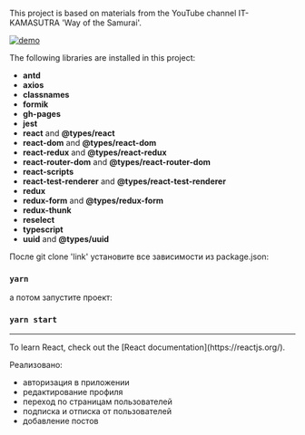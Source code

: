 This project is based on materials from the YouTube channel IT-KAMASUTRA 'Way of the Samurai'.

[![demo](https://img.shields.io/badge/-demo-brightgreen?style=for-the-badge&logo=github)]( https://beautyvika.github.io/social-network/)

The following libraries are installed in this project:

- **antd** 
- **axios** 
- **classnames**
- **formik**
- **gh-pages**
- **jest**
- **react** and **@types/react**
- **react-dom** and **@types/react-dom**
- **react-redux** and **@types/react-redux**
- **react-router-dom** and **@types/react-router-dom**
- **react-scripts** 
- **react-test-renderer** and **@types/react-test-renderer**
- **redux**
- **redux-form** and **@types/redux-form**
- **redux-thunk**
- **reselect**
- **typescript** 
- **uuid** and **@types/uuid**

После git clone 'link' установите все зависимости из package.json:
### `yarn`

а потом запустите проект:
### `yarn start`


<hr>
To learn React, check out the [React documentation](https://reactjs.org/).

Реализовано:
- авторизация в приложении
- редактирование профиля
- переход по страницам пользователей
- подписка и отписка от пользователей
- добавление постов
